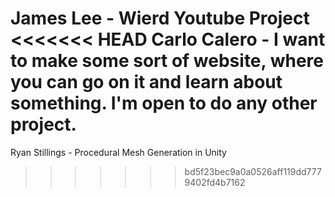 James Lee - Wierd Youtube Project
<<<<<<< HEAD
Carlo Calero - I want to make some sort of website, where you can go on it and learn about something. I'm open to do any other project.
=======

Ryan Stillings - Procedural Mesh Generation in Unity
>>>>>>> bd5f23bec9a0a0526aff119dd7779402fd4b7162
